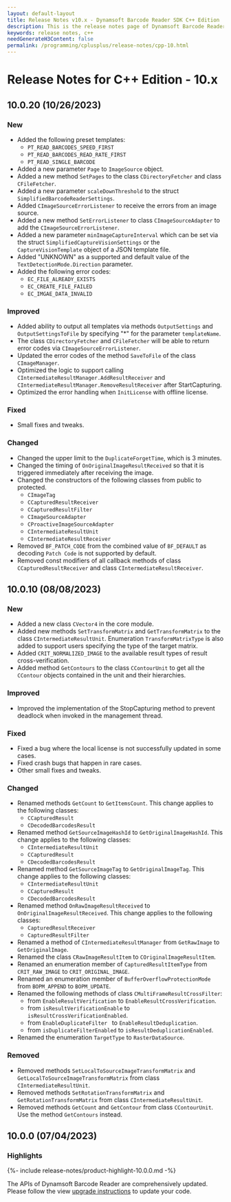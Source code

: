 ```yaml
---
layout: default-layout
title: Release Notes v10.x - Dynamsoft Barcode Reader SDK C++ Edition
description: This is the release notes page of Dynamsoft Barcode Reader SDK C++ Edition v10.x.
keywords: release notes, c++
needGenerateH3Content: false
permalink: /programming/cplusplus/release-notes/cpp-10.html
---
```


# Release Notes for C++ Edition - 10.x

## 10.0.20 (10/26/2023)

### New

*	Added the following preset templates:
    *	`PT_READ_BARCODES_SPEED_FIRST`
    *	`PT_READ_BARCODES_READ_RATE_FIRST`
    *	`PT_READ_SINGLE_BARCODE`
*	Added a new parameter `Page` to `ImageSource` object.
*	Added a new method `SetPages` to the class `CDirectoryFetcher` and class `CFileFetcher`.
*	Added a new parameter `scaleDownThreshold` to the struct `SimplifiedBarcodeReaderSettings`.
*	Added `CImageSourceErrorListener` to receive the errors from an image source. 
* Added a new method `SetErrorListener` to class `CImageSourceAdapter` to add the `CImageSourceErrorListener`.
*	Added a new parameter `minImageCaptureInterval` which can be set via the struct `SimplifiedCaptureVisionSettings` or the `CaptureVisionTemplate` object of a JSON template file.
*	Added "UNKNOWN" as a supported and default value of the `TextDetectionMode.Direction` parameter.
*	Added the following error codes:
    * `EC_FILE_ALREADY_EXISTS`
    * `EC_CREATE_FILE_FAILED`
    * `EC_IMGAE_DATA_INVALID`

### Improved

*	Added ability to output all templates via methods `OutputSettings` and `OutputSettingsToFile` by specifying "*" for the parameter `templateName`.
*	The class `CDirectoryFetcher` and `CFileFetcher` will be able to return error codes via `CImageSourceErrorListener`.
*	Updated the error codes of the method `SaveToFile` of the class `CImageManager`.
* Optimized the logic to support calling `CIntermediateResultManager.AddResultReceiver` and  `CIntermediateResultManager.RemoveResultReceiver` after StartCapturing.
* Optimized the error handling when `InitLicense` with offline license.

### Fixed

* Small fixes and tweaks.

### Changed

*	Changed the upper limit to the `DuplicateForgetTime`, which is 3 minutes.
*	Changed the timing of `OnOriginalImageResultReceived` so that it is triggered immediately after receiving the image.
*	Changed the constructors of the following classes from public to protected.
    *	`CImageTag`
    *	`CCapturedResultReceiver`
    *	`CCapturedResultFilter`
    *	`CImageSourceAdapter`
    *	`CProactiveImageSourceAdapter`
    *	`CIntermediateResultUnit`
    *	`CIntermediateResultReceiver`
*	Removed `BF_PATCH_CODE` from the combined value of `BF_DEFAULT` as decoding `Patch Code` is not supported by default.
*	Removed const modifiers of all callback methods of class `CCapturedResultReceiver` and class `CIntermediateResultReceiver`.


## 10.0.10 (08/08/2023)

### New

* Added a new class `CVector4` in the core module.
* Added new methods `SetTransformMatrix` and `GetTransformMatrix` to the class `CIntermediateResultUnit`. Enumeration `TransformMatrixType` is also added to support users specifying the type of the target matrix.
* Added `CRIT_NORMALIZED_IMAGE` to the available result types of result cross-verification.
* Added method `GetContours` to the class `CContourUnit` to get all the `CContour` objects contained in the unit and their hierarchies.

### Improved

* Improved the implementation of the StopCapturing method to prevent deadlock when invoked in the management thread.
  
### Fixed

* Fixed a bug where the local license is not successfully updated in some cases.
* Fixed crash bugs that happen in rare cases.
* Other small fixes and tweaks.

### Changed

* Renamed methods `GetCount` to `GetItemsCount`. This change applies to the following classes:
  * `CCapturedResult`
  * `CDecodedBarcodesResult`
* Renamed method `GetSourceImageHashId` to `GetOriginalImageHashId`. This change applies to the following classes:
  * `CIntermediateResultUnit`
  * `CCapturedResult`
  * `CDecodedBarcodesResult`
* Renamed method `GetSourceImageTag` to `GetOriginalImageTag`. This change applies to the following classes:
  * `CIntermediateResultUnit`
  * `CCapturedResult`
  * `CDecodedBarcodesResult`
* Renamed method `OnRawImageResultReceived` to `OnOriginalImageResultReceived`. This change applies to the following classes:
  * `CapturedResultReceiver`
  * `CapturedResultFilter`
* Renamed a method of `CIntermediateResultManager` from `GetRawImage` to `GetOriginalImage`.
* Renamed the class `CRawImageResultItem` to `COriginalImageResultItem`.
* Renamed an enumeration member of `CapturedResultItemType` from `CRIT_RAW_IMAGE` to `CRIT_ORIGINAL_IMAGE`.
* Renamed an enumeration member of `BufferOverflowProtectionMode` from `BOPM_APPEND` to `BOPM_UPDATE`.
* Renamed the following methods of class `CMultiFrameResultCrossFilter`:
  * from `EnableResultVerification` to `EnableResultCrossVerification`.
  * from `isResultVerificationEnable` to `isResultCrossVerificationEnabled`.
  * from `EnableDuplicateFilter ` to `EnableResultDeduplication`.
  * from `isDuplicateFilterEnabled` to `isResultDeduplicationEnabled`.
* Renamed the enumeration `TargetType`  to `RasterDataSource`.


### Removed

* Removed methods `SetLocalToSourceImageTransformMatrix` and `GetLocalToSourceImageTransformMatrix` from class `CIntermediateResultUnit`.
* Removed methods `SetRotationTransformMatrix` and `GetRotationTransformMatrix` from class `CIntermediateResultUnit`.
* Removed methods `GetCount` and `GetContour` from class `CContourUnit`. Use the method `GetContours` instead.

## 10.0.0 (07/04/2023)

### Highlights

{%- include release-notes/product-highlight-10.0.0.md -%}


The APIs of Dynamsoft Barcode Reader are comprehensively updated. Please follow the view [upgrade instructions](../upgrade-instruction.html) to update your code.
